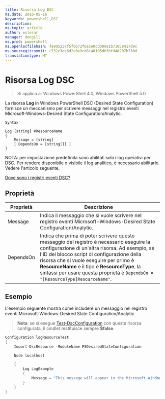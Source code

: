 ```yaml
---
title: Risorsa Log DSC
ms.date: 2016-05-16
keywords: powershell,DSC
description: 
ms.topic: article
author: eslesar
manager: dongill
ms.prod: powershell
ms.openlocfilehash: fe905237f5f0672f6e5e0cd399e1b71058417d9c
ms.sourcegitcommit: c732e3ee6d2e0e9cd8c40105d6fbfd4d207b730d
translationtype: HT
---
```

# <a name="dsc-log-resource"></a>Risorsa Log DSC 

> Si applica a: Windows PowerShell 4.0, Windows PowerShell 5.0

La risorsa __Log__ in Windows PowerShell DSC (Desired State Configuration) fornisce un meccanismo per scrivere messaggi nel registro eventi Microsoft-Windows-Desired State Configuration/Analytic.

```
Syntax

Log [string] #ResourceName
{
    Message = [string]
    [ DependsOn = [string[]] ]
}
```

NOTA: per impostazione predefinita sono abilitati solo i log operativi per DSC.
Per rendere disponibile o visibile il log analitico, è necessario abilitarlo.
Vedere l'articolo seguente.

[Dove sono i registri eventi DSC?](https://msdn.microsoft.com/en-us/powershell/dsc/troubleshooting#where-are-dsc-event-logs)

## <a name="properties"></a>Proprietà
|  Proprietà  |  Descrizione   | 
|---|---| 
| Message| Indica il messaggio che si vuole scrivere nel registro eventi Microsoft-Windows-Desired State Configuration/Analytic.| 
| DependsOn | Indica che prima di poter scrivere questo messaggio del registro è necessario eseguire la configurazione di un'altra risorsa. Ad esempio, se l'ID del blocco script di configurazione della risorsa che si vuole eseguire per primo è __ResourceName__ e il tipo è __ResourceType__, la sintassi per usare questa proprietà è `DependsOn = "[ResourceType]ResourceName"`.| 

## <a name="example"></a>Esempio

L'esempio seguente mostra come includere un messaggio nel registro eventi Microsoft-Windows-Desired State Configuration/Analytic.

> **Nota**: se si esegue [Test-DscConfiguration](https://technet.microsoft.com/en-us/library/dn407382.aspx) con questa risorsa configurata, il cmdlet restituisce sempre **$false**.

```powershell 
Configuration logResourceTest
{
    Import-DscResource -ModuleName PSDesiredStateConfiguration

    Node localhost

    {
        Log LogExample
        {
            Message = "This message will appear in the Microsoft-Windows-Desired State Configuration/Analytic event log."
        }
    }
}
```

